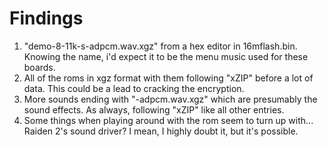 # Findings
1. "demo-8-11k-s-adpcm.wav.xgz" from a hex editor in 16mflash.bin. Knowing the name, i'd expect it to be the menu music used for these boards.
2. All of the roms in xgz format with them following "xZIP" before a lot of data. This could be a lead to cracking the encryption.
3. More sounds ending with "-adpcm.wav.xgz" which are presumably the sound effects. As always, following "xZIP" like all other entries.
4. Some things when playing around with the rom seem to turn up with... Raiden 2's sound driver? I mean, I highly doubt it, but it's possible.
